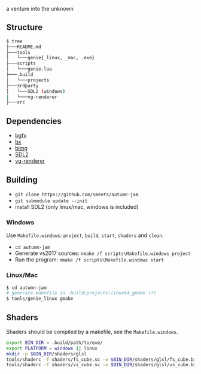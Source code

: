 a venture into the unknown

## Structure

```bash
$ tree
├───README.md
├───tools
│   └───genie{_linux, _mac, .exe}
├───scripts
│   └───genie.lua
├───.build
│   └───projects
├───3rdparty
│   └───SDL2 (windows)
|	└───vg-renderer
├───src
```

## Dependencies
 - [bgfx](https://github.com/bkaradzic/bgfx)
 - [bx](https://github.com/bkaradzic/bx)
 - [bimg](https://github.com/bkaradzic/bimg)
 - [SDL2](http://www.libsdl.org/download-2.0.php)
 - [vg-renderer](https://github.com/jdryg/vg-renderer)

## Building
 - `git clone https://github.com/smeets/autumn-jam`
 - `git submodule update --init`
 - install SDL2 (only linux/mac, windows is included)

### Windows
Use `Makefile.windows`: `project`, `build`, `start`, `shaders` and `clean`.

 - `cd autumn-jam`
 - Generate vs2017 sources: `nmake /f scripts\Makefile.windows project`
 - Run the program: `nmake /f scripts\Makefile.windows start`

### Linux/Mac
```bash
$ cd autumn-jam
# generate makefile in .build\projects\linux64_gmake (?)
$ tools/genie_linux gmake
```

## Shaders
Shaders should be compiled by a makefile, see the `Makefile.windows`.

```bash
export BIN_DIR = .build/path/to/exe/
export PLATFORM = windows || linux
mkdir -p $BIN_DIR/shaders/glsl
tools/shaderc -f shaders/fs_cube.sc -o $BIN_DIR/shaders/glsl/fs_cube.bin -i ../bgfx/src --type fragment --platform $PLATFORM
tools/shaderc -f shaders/vs_cube.sc -o $BIN_DIR/shaders/glsl/vs_cube.bin -i ../bgfx/src/ --type vertex --platform $PLATFORM
```